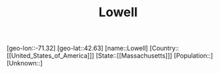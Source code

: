 ﻿---
title: "Lowell"
location: [42.63,-71.32]
type: City
tags:
- geo/City


SpocWebEntityId: 32112
isDeleted: false
confidential: public

---
[geo-lon::-71.32]
[geo-lat::42.63]
[name::Lowell]
[Country::[[United_States_of_America]]]
[State::[[Massachusetts]]]
[Population::]
[Unknown::]

